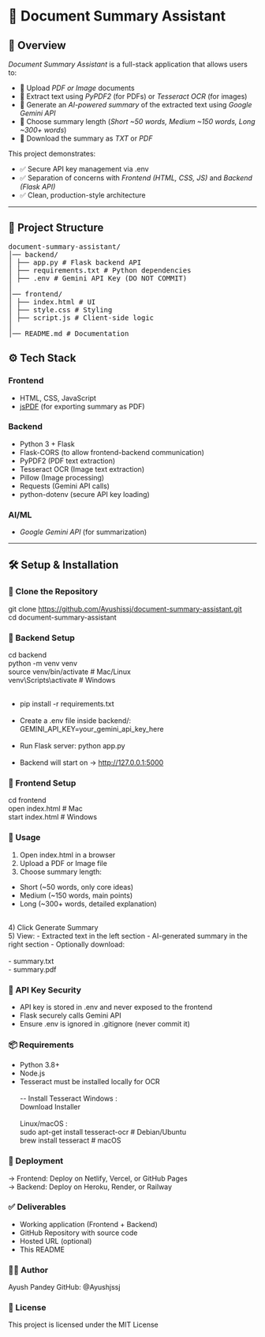 # 📄 Document Summary Assistant

## 🚀 Overview
*Document Summary Assistant* is a full-stack application that allows users to:

- 📂 Upload *PDF or Image* documents  
- 🔎 Extract text using *PyPDF2* (for PDFs) or *Tesseract OCR* (for images)  
- 🤖 Generate an *AI-powered summary* of the extracted text using *Google Gemini API*  
- 📏 Choose summary length (*Short ~50 words, Medium ~150 words, Long ~300+ words*)  
- 💾 Download the summary as *TXT* or *PDF*  

This project demonstrates:

- ✅ Secure API key management via .env  
- ✅ Separation of concerns with *Frontend (HTML, CSS, JS)* and *Backend (Flask API)*  
- ✅ Clean, production-style architecture  

---

## 📂 Project Structure
<pre>
document-summary-assistant/
│── backend/
│ ├── app.py # Flask backend API
│ ├── requirements.txt # Python dependencies
│ ├── .env # Gemini API Key (DO NOT COMMIT)
│
│── frontend/
│ ├── index.html # UI
│ ├── style.css # Styling
│ ├── script.js # Client-side logic
│
│── README.md # Documentation
</pre>

## ⚙ Tech Stack

### Frontend
- HTML, CSS, JavaScript  
- [jsPDF](https://github.com/parallax/jsPDF) (for exporting summary as PDF)  

### Backend
- Python 3 + Flask  
- Flask-CORS (to allow frontend-backend communication)  
- PyPDF2 (PDF text extraction)  
- Tesseract OCR (Image text extraction)  
- Pillow (Image processing)  
- Requests (Gemini API calls)  
- python-dotenv (secure API key loading)  

### AI/ML
- *Google Gemini API* (for summarization)  

---

## 🛠 Setup & Installation

### ⿡ Clone the Repository

git clone https://github.com/Ayushjssj/document-summary-assistant.git <br>
cd document-summary-assistant<br>

### ⿢ Backend Setup

cd backend <br>
python -m venv venv <br>
source venv/bin/activate   # Mac/Linux <br>
venv\Scripts\activate      # Windows <br>
<br>
- pip install -r requirements.txt
<br><br>
- Create a .env file inside backend/: <br>
GEMINI_API_KEY=your_gemini_api_key_here
<br><br>
- Run Flask server:
python app.py
<br><br>
- Backend will start on → http://127.0.0.1:5000

### ⿣ Frontend Setup

cd frontend <br>
open index.html   # Mac <br>
start index.html  # Windows <br>

### 📖 Usage

1) Open index.html in a browser
2) Upload a PDF or Image file
3) Choose summary length:

- Short (~50 words, only core ideas)
- Medium (~150 words, main points)
- Long (~300+ words, detailed explanation)
<br>
4) Click Generate Summary
<br>
5) View:
- Extracted text in the left section
- AI-generated summary in the right section
- Optionally download: <br><br>
    - summary.txt <br>
    - summary.pdf <br>

### 🔐 API Key Security

- API key is stored in .env and never exposed to the frontend
- Flask securely calls Gemini API
- Ensure .env is ignored in .gitignore (never commit it)

### 📦 Requirements

- Python 3.8+
- Node.js
- Tesseract must be installed locally for OCR
<br><br>
-- Install Tesseract
Windows : <br>
Download Installer
<br><br>
Linux/macOS : <br>
sudo apt-get install tesseract-ocr  # Debian/Ubuntu <br>
brew install tesseract              # macOS <br>

### 🚀 Deployment

-> Frontend: Deploy on Netlify, Vercel, or GitHub Pages
<br>
-> Backend: Deploy on Heroku, Render, or Railway

### ✅ Deliverables

- Working application (Frontend + Backend)
- GitHub Repository with source code
- Hosted URL (optional)
- This README

### 🙋‍♂ Author
Ayush Pandey
GitHub: @Ayushjssj

### 📄 License
This project is licensed under the MIT License
